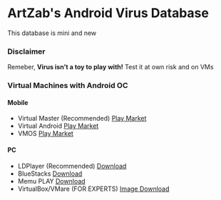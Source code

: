 # ArtZab's Android Virus Database
This database is mini and new

### Disclaimer
Remeber, **Virus isn't a toy to play with!** Test it at own risk and on VMs

### Virtual Machines with Android OC
#### Mobile
* Virtual Master (Recommended) [Play Market](https://play.google.com/store/apps/details?id=com.clone.android.dual.space)
* Virtual Android [Play Market](https://play.google.com/store/apps/details?id=com.pspace.vandroid)
* VMOS [Play Market](https://play.google.com/store/apps/details?id=com.vmos.google)
#### PC
* LDPlayer (Recommended) [Download](https://ldplayer.net)
* BlueStacks [Download](https://bluestacks.com)
* Memu PLAY [Download](https://memuplay.com)
* VirtualBox/VMare (FOR EXPERTS) [Image Download](https://www.osboxes.org/android-x86)
